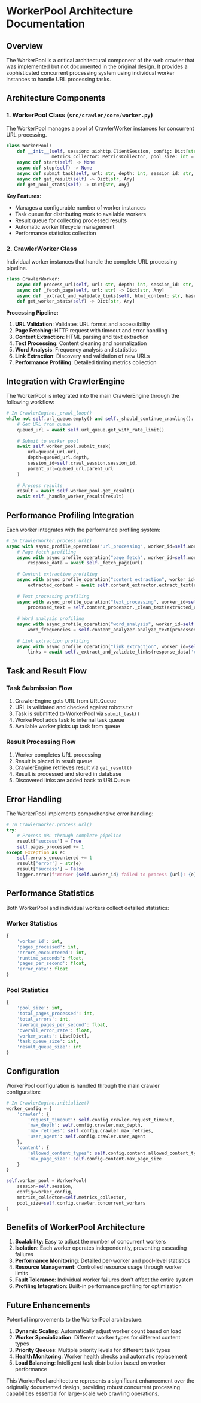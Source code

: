 # WorkerPool Architecture Documentation

## Overview

The WorkerPool is a critical architectural component of the web crawler that was implemented but not documented in the original design. It provides a sophisticated concurrent processing system using individual worker instances to handle URL processing tasks.

## Architecture Components

### 1. WorkerPool Class (`src/crawler/core/worker.py`)

The WorkerPool manages a pool of CrawlerWorker instances for concurrent URL processing.

```python
class WorkerPool:
    def __init__(self, session: aiohttp.ClientSession, config: Dict[str, Any], 
                 metrics_collector: MetricsCollector, pool_size: int = 10)
    async def start(self) -> None
    async def stop(self) -> None
    async def submit_task(self, url: str, depth: int, session_id: str, parent_url: Optional[str] = None) -> None
    async def get_result(self) -> Dict[str, Any]
    def get_pool_stats(self) -> Dict[str, Any]
```

**Key Features:**
- Manages a configurable number of worker instances
- Task queue for distributing work to available workers
- Result queue for collecting processed results
- Automatic worker lifecycle management
- Performance statistics collection

### 2. CrawlerWorker Class

Individual worker instances that handle the complete URL processing pipeline.

```python
class CrawlerWorker:
    async def process_url(self, url: str, depth: int, session_id: str, parent_url: Optional[str] = None) -> Dict[str, Any]
    async def _fetch_page(self, url: str) -> Dict[str, Any]
    async def _extract_and_validate_links(self, html_content: str, base_url: str, current_depth: int) -> List[str]
    def get_worker_stats(self) -> Dict[str, Any]
```

**Processing Pipeline:**
1. **URL Validation**: Validates URL format and accessibility
2. **Page Fetching**: HTTP request with timeout and error handling
3. **Content Extraction**: HTML parsing and text extraction
4. **Text Processing**: Content cleaning and normalization
5. **Word Analysis**: Frequency analysis and statistics
6. **Link Extraction**: Discovery and validation of new URLs
7. **Performance Profiling**: Detailed timing metrics collection

## Integration with CrawlerEngine

The WorkerPool is integrated into the main CrawlerEngine through the following workflow:

```python
# In CrawlerEngine._crawl_loop()
while not self.url_queue.empty() and self._should_continue_crawling():
    # Get URL from queue
    queued_url = await self.url_queue.get_with_rate_limit()
    
    # Submit to worker pool
    await self.worker_pool.submit_task(
        url=queued_url.url,
        depth=queued_url.depth,
        session_id=self.crawl_session.session_id,
        parent_url=queued_url.parent_url
    )
    
    # Process results
    result = await self.worker_pool.get_result()
    await self._handle_worker_result(result)
```

## Performance Profiling Integration

Each worker integrates with the performance profiling system:

```python
# In CrawlerWorker.process_url()
async with async_profile_operation("url_processing", worker_id=self.worker_id):
    # Page fetch profiling
    async with async_profile_operation("page_fetch", worker_id=self.worker_id):
        response_data = await self._fetch_page(url)
    
    # Content extraction profiling
    async with async_profile_operation("content_extraction", worker_id=self.worker_id):
        extracted_content = await self.content_extractor.extract_text(response_data['content'])
    
    # Text processing profiling
    async with async_profile_operation("text_processing", worker_id=self.worker_id):
        processed_text = self.content_processor._clean_text(extracted_content['text'])
    
    # Word analysis profiling
    async with async_profile_operation("word_analysis", worker_id=self.worker_id):
        word_frequencies = self.content_analyzer.analyze_text(processed_text)
    
    # Link extraction profiling
    async with async_profile_operation("link_extraction", worker_id=self.worker_id):
        links = await self._extract_and_validate_links(response_data['content'], url, depth)
```

## Task and Result Flow

### Task Submission Flow
1. CrawlerEngine gets URL from URLQueue
2. URL is validated and checked against robots.txt
3. Task is submitted to WorkerPool via `submit_task()`
4. WorkerPool adds task to internal task queue
5. Available worker picks up task from queue

### Result Processing Flow
1. Worker completes URL processing
2. Result is placed in result queue
3. CrawlerEngine retrieves result via `get_result()`
4. Result is processed and stored in database
5. Discovered links are added back to URLQueue

## Error Handling

The WorkerPool implements comprehensive error handling:

```python
# In CrawlerWorker.process_url()
try:
    # Process URL through complete pipeline
    result['success'] = True
    self.pages_processed += 1
except Exception as e:
    self.errors_encountered += 1
    result['error'] = str(e)
    result['success'] = False
    logger.error(f"Worker {self.worker_id} failed to process {url}: {e}")
```

## Performance Statistics

Both WorkerPool and individual workers collect detailed statistics:

### Worker Statistics
```python
{
    'worker_id': int,
    'pages_processed': int,
    'errors_encountered': int,
    'runtime_seconds': float,
    'pages_per_second': float,
    'error_rate': float
}
```

### Pool Statistics
```python
{
    'pool_size': int,
    'total_pages_processed': int,
    'total_errors': int,
    'average_pages_per_second': float,
    'overall_error_rate': float,
    'worker_stats': List[Dict],
    'task_queue_size': int,
    'result_queue_size': int
}
```

## Configuration

WorkerPool configuration is handled through the main crawler configuration:

```python
# In CrawlerEngine.initialize()
worker_config = {
    'crawler': {
        'request_timeout': self.config.crawler.request_timeout,
        'max_depth': self.config.crawler.max_depth,
        'max_retries': self.config.crawler.max_retries,
        'user_agent': self.config.crawler.user_agent
    },
    'content': {
        'allowed_content_types': self.config.content.allowed_content_types,
        'max_page_size': self.config.content.max_page_size
    }
}

self.worker_pool = WorkerPool(
    session=self.session,
    config=worker_config,
    metrics_collector=self.metrics_collector,
    pool_size=self.config.crawler.concurrent_workers
)
```

## Benefits of WorkerPool Architecture

1. **Scalability**: Easy to adjust the number of concurrent workers
2. **Isolation**: Each worker operates independently, preventing cascading failures
3. **Performance Monitoring**: Detailed per-worker and pool-level statistics
4. **Resource Management**: Controlled resource usage through worker limits
5. **Fault Tolerance**: Individual worker failures don't affect the entire system
6. **Profiling Integration**: Built-in performance profiling for optimization

## Future Enhancements

Potential improvements to the WorkerPool architecture:

1. **Dynamic Scaling**: Automatically adjust worker count based on load
2. **Worker Specialization**: Different worker types for different content types
3. **Priority Queues**: Multiple priority levels for different task types
4. **Health Monitoring**: Worker health checks and automatic replacement
5. **Load Balancing**: Intelligent task distribution based on worker performance

This WorkerPool architecture represents a significant enhancement over the originally documented design, providing robust concurrent processing capabilities essential for large-scale web crawling operations.